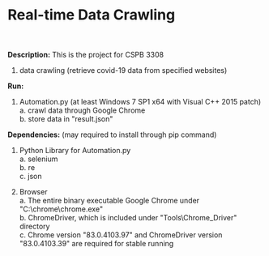 # Real-time Data Crawling</br></br>
<b>Description:</b>
This is the project for CSPB 3308
  1. data crawling (retrieve covid-19 data from specified websites)
  
 <b>Run:</b>
  1. Automation.py (at least Windows 7 SP1 x64 with Visual C++ 2015 patch)<br/>
    a. crawl data through Google Chrome<br/>
    b. store data in "result.json"<br/>
    
 <b>Dependencies:</b> (may required to install through pip command)
   1. Python Library for Automation.py<br/>
    a. selenium<br/>
    b. re<br/>
    c. json<br/>
    
   2. Browser<br/>
    a. The entire binary executable Google Chrome under "C:\chrome\chrome.exe"<br/>
    b. ChromeDriver, which is included under "Tools\Chrome_Driver" directory<br/>
    c. Chrome version "83.0.4103.97" and ChromeDriver version "83.0.4103.39" are required for stable running<br/>
